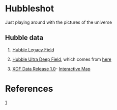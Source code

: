# Hubbleshot 

Just playing around with the pictures of the universe

## Hubble data

1. [Hubble Legacy Field](https://hubblesite.org/contents/media/images/2019/17/4492-Image.html?Tag=Hubble%2520Ultra%2520Deep%2520Field&page=1)

1. [Hubble Ultra Deep Field](https://esahubble.org/media/archives/images/original/heic0611b.tif), which comes from [here](https://esahubble.org/images/heic0611b/)

1. [XDF Data Release 1.0](https://archive.stsci.edu/prepds/xdf/)- [Interactive Map](https://archive.stsci.edu/prepds/xdf/displaypage.html)
# References

[1](https://github.com/ostramarkus/deep-field-analysis)
